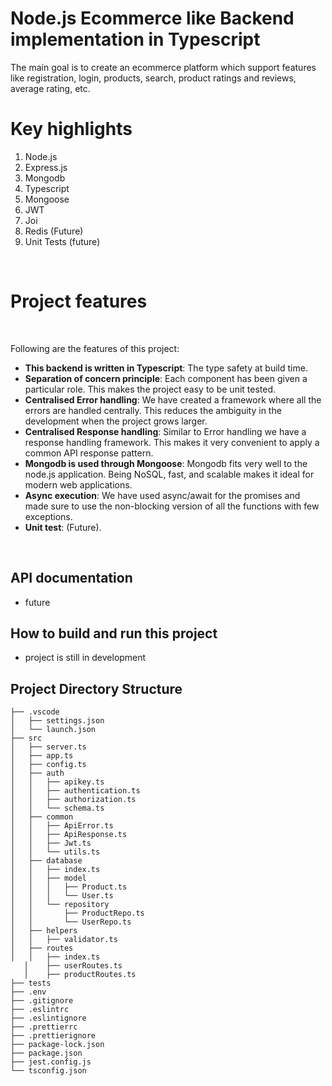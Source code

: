 # Node.js Ecommerce like Backend implementation in Typescript
The main goal is to create an ecommerce platform which support features like registration, login, products, search, product ratings and reviews, average rating, etc.

# Key highlights
1. Node.js
2. Express.js
3. Mongodb
4. Typescript
5. Mongoose
6. JWT
7. Joi
8. Redis (Future)
9. Unit Tests (future)

<br>

# Project features

<br>

Following are the features of this project:
* **This backend is written in Typescript**: The type safety at build time.
* **Separation of concern principle**: Each component has been given a particular role. This makes the project easy to be unit tested.
* **Centralised Error handling**: We have created a framework where all the errors are handled centrally. This reduces the ambiguity in the development when the project grows larger.
* **Centralised Response handling**: Similar to Error handling we have a response handling framework. This makes it very convenient to apply a common API response pattern.
* **Mongodb is used through Mongoose**: Mongodb fits very well to the node.js application. Being NoSQL, fast, and scalable makes it ideal for modern web applications.
* **Async execution**: We have used async/await for the promises and made sure to use the non-blocking version of all the functions with few exceptions.
* **Unit test**: (Future).

<br>

## API documentation 
* future

## How to build and run this project
* project is still in development

 ## Project Directory Structure
 ```
├── .vscode
│   ├── settings.json
│   └── launch.json   
├── src
│   ├── server.ts
│   ├── app.ts
│   ├── config.ts
│   ├── auth
│   │   ├── apikey.ts
│   │   ├── authentication.ts
│   │   ├── authorization.ts
│   │   └── schema.ts
│   ├── common
│   │   ├── ApiError.ts
│   │   ├── ApiResponse.ts
│   │   ├── Jwt.ts
│   │   └── utils.ts
│   ├── database
│   │   ├── index.ts
│   │   ├── model
│   │   │   ├── Product.ts
│   │   │   └── User.ts
│   │   └── repository
│   │       ├── ProductRepo.ts
│   │       └── UserRepo.ts
│   ├── helpers
│   │   ├── validator.ts
│   ├── routes
│   │   ├── index.ts
    │    ├── userRoutes.ts
    │    ├── productRoutes.ts
├── tests
├── .env
├── .gitignore
├── .eslintrc
├── .eslintignore
├── .prettierrc
├── .prettierignore
├── package-lock.json
├── package.json
├── jest.config.js
└── tsconfig.json
 ``` 
 
